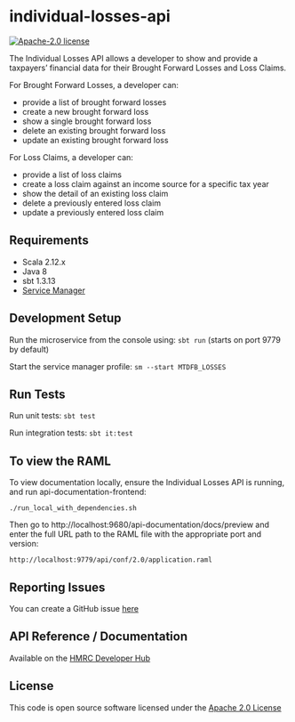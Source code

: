 individual-losses-api
========================

[![Apache-2.0 license](http://img.shields.io/badge/license-Apache-blue.svg)](http://www.apache.org/licenses/LICENSE-2.0.html)

The Individual Losses API allows a developer to show and provide a taxpayers’ financial data for their Brought Forward Losses and Loss Claims.

For Brought Forward Losses, a developer can:
- provide a list of brought forward losses
- create a new brought forward loss
- show a single brought forward loss
- delete an existing brought forward loss
- update an existing brought forward loss

For Loss Claims, a developer can:
- provide a list of loss claims
- create a loss claim against an income source for a specific tax year
- show the detail of an existing loss claim
- delete a previously entered loss claim
- update a previously entered loss claim

## Requirements
- Scala 2.12.x
- Java 8
- sbt 1.3.13
- [Service Manager](https://github.com/hmrc/service-manager)

## Development Setup
Run the microservice from the console using: `sbt run` (starts on port 9779 by default)

Start the service manager profile: `sm --start MTDFB_LOSSES`
 
## Run Tests
Run unit tests: `sbt test`

Run integration tests: `sbt it:test`

## To view the RAML
To view documentation locally, ensure the Individual Losses API is running, and run api-documentation-frontend:

```
./run_local_with_dependencies.sh
```

Then go to http://localhost:9680/api-documentation/docs/preview and enter the full URL path to the RAML file with the appropriate port and version:

```
http://localhost:9779/api/conf/2.0/application.raml
```

## Reporting Issues
You can create a GitHub issue [here](https://github.com/hmrc/individual-losses-api/issues)

## API Reference / Documentation 
Available on the [HMRC Developer Hub](https://developer.service.hmrc.gov.uk/api-documentation/docs/api/service/individual-losses-api/2.0)

## License
This code is open source software licensed under the [Apache 2.0 License]("http://www.apache.org/licenses/LICENSE-2.0.html")